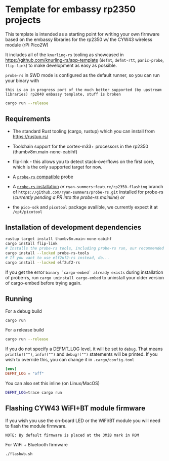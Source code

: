 # Template for embassy rp2350 projects

This template is intended as a starting point for writing your own firmware based on the embassy libraries for the rp2350 w/ the CYW43 wireless module (rPi Pico2W)

It includes all of the `knurling-rs` tooling as showcased in <https://github.com/knurling-rs/app-template> (`defmt`, `defmt-rtt`, `panic-probe`, `flip-link`) to make development as easy as possible.

`probe-rs` in SWD mode is configured as the default runner, so you can run your binary with

`this is an in progress port of the much better supported (by upstream libraries) rp2040 embassy template, stuff is broken`

```sh
cargo run --release
```

## Requirements
  
- The standard Rust tooling (cargo, rustup) which you can install from <https://rustup.rs/>

- Toolchain support for the cortex-m33+ processors in the rp2350 (thumbv8m.main-none-eabihf)

- flip-link - this allows you to detect stack-overflows on the first core, which is the only supported target for now.

- A [`probe-rs` compatible](https://probe.rs/docs/getting-started/probe-setup/) probe

- A [`probe-rs` installation](https://probe.rs/docs/getting-started/installation/) *or* `ryan-summers:feature/rp2350-flashing` branch of `https://github.com/ryan-summers/probe-rs.git` installed for probe-rs (*currently pending a PR into the probe-rs mainline*)
 *or*
- the `pico-sdk` and `picotool` package availible, we currently expect it at `/opt/picotool`

## Installation of development dependencies

```sh
rustup target install thumbv8m.main-none-eabihf
cargo install flip-link
# Installs the probe-rs tools, including probe-rs run, our recommended default runner
cargo install --locked probe-rs-tools
# If you want to use elf2uf2-rs instead, do...
cargo install --locked elf2uf2-rs
```

If you get the error ``binary `cargo-embed` already exists`` during installation of probe-rs, run `cargo uninstall cargo-embed` to uninstall your older version of cargo-embed before trying again.

## Running

For a debug build

```sh
cargo run
```

For a release build

```sh
cargo run --release
```

If you do not specify a DEFMT_LOG level, it will be set to `debug`.
That means `println!("")`, `info!("")` and `debug!("")` statements will be printed.
If you wish to override this, you can change it in `.cargo/config.toml`

```toml
[env]
DEFMT_LOG = "off"
```

You can also set this inline (on Linux/MacOS)  

```sh
DEFMT_LOG=trace cargo run
```

## Flashing CYW43 WiFI+BT module firmware

If you wish you use the on-board LED or the WiFi/BT module you will need to flash the module firmware.

`NOTE: By default firmware is placed at the 3MiB mark in ROM`

For WiFi + Bluetooth firmware

```sh
./flashwb.sh
```
